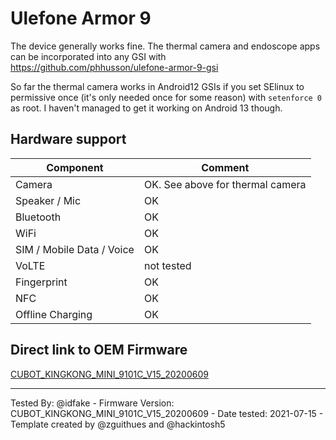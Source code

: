 # Ulefone Armor 9
The device generally works fine. The thermal camera and endoscope apps can be incorporated into any GSI with https://github.com/phhusson/ulefone-armor-9-gsi


So far the thermal camera works in Android12 GSIs if you set SElinux to permissive once (it's only needed once for some reason) with `setenforce 0` as root. I haven't managed to get it working on Android 13 though.


## Hardware support

| Component                 |      Comment                                          |
|---------------------------|-------------------------------------------------------|
| Camera                    | OK. See  above for thermal camera                     |
| Speaker / Mic             | OK                                                    |
| Bluetooth                 | OK                                                    |
| WiFi                      | OK                                                    |
| SIM / Mobile Data / Voice | OK                                                    |
| VoLTE                     | not tested                                            |
| Fingerprint               | OK                                                    |
| NFC                       | OK                                                    |
| Offline Charging          | OK                                                    |

## Direct link to OEM Firmware
[CUBOT_KINGKONG_MINI_9101C_V15_20200609](https://mega.nz/file/JdkwFAjL#IK4ANFAr684U89BdkCmuBHyLyyAHLczx3k1o0wB6nSM)

---
Tested By: @idfake - Firmware Version: CUBOT_KINGKONG_MINI_9101C_V15_20200609 - Date tested: 2021-07-15 - Template created by @zguithues and @hackintosh5
